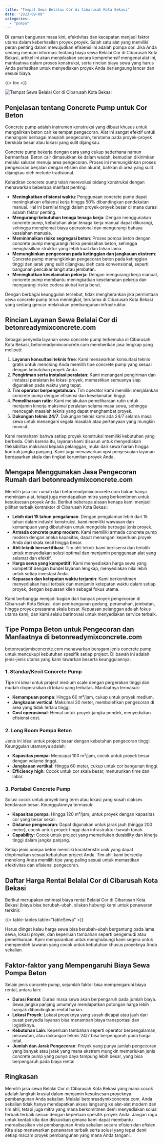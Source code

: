 ```yaml
---
title: "Tempat Sewa Belalai Cor di Cibarusah Kota Bekasi"
date: "2023-09-08"
categories: 
  - "pompa"
---
```


Di zaman bangunan masa kini, efektivitas dan kecepatan menjadi faktor utama dalam keberhasilan proyek proyek. Salah satu alat yang memiliki peran penting dalam mewujudkan efisiensi ini adalah pompa cor. Jika Anda sedang mencari informasi tentang biaya sewa Belalai Cor di Cibarusah Kota Bekasi, artikel ini akan menjelaskan secara komprehensif mengenai alat ini, manfaatnya dalam proses konstruksi, serta rincian biaya sewa yang harus Anda perhatikan untuk menyediakan proyek Anda berlangsung lancar dan sesuai biaya.

{{< toc >}}

![Tempat Sewa Belalai Cor di Cibarusah Kota Bekasi](https://betoncor8.github.io/pump/concrete-pump%20(20).png)

## Penjelasan tentang Concrete Pump untuk Cor Beton

Concrete pump adalah instrumen konstruksi yang dibuat khusus untuk mengalirkan beton cair ke tempat pengecoran. Alat ini sangat efektif untuk menangani berbagai masalah pengecoran, terutama pada proyek-proyek berskala besar atau lokasi yang sulit dijangkau.

Concrete pump bekerja dengan cara yang cukup sederhana namun bermanfaat. Beton cair dimasukkan ke dalam wadah, kemudian dikirimkan melalui saluran menuju area pengecoran. Proses ini memungkinkan proses pengecoran berjalan dengan efisien dan akurat, bahkan di area yang sulit dijangkau oleh metode tradisional.

Kehadiran concrete pump telah merevolusi bidang konstruksi dengan menawarkan beberapa manfaat penting:

- **Meningkatkan efisiensi waktu**: Penggunaan concrete pump dapat meningkatkan efisiensi kerja hingga 50% dibandingkan pendekatan manual. Hal ini bernilai tinggi dalam proyek-proyek besar di mana durasi adalah faktor penting.
- **Mengurangi kebutuhan tenaga tenaga kerja**: Dengan menggunakan concrete pump, kebutuhan akan tenaga kerja manual dapat dikurangi, sehingga menghemat biaya operasional dan mengurangi bahaya kesalahan manusia.
- **Meminimalkan risiko segregasi beton**: Proses pompa beton dengan concrete pump mengurangi risiko pemisahan beton, sehingga menghasilkan struktur yang lebih kuat dan tahan lama.
- **Memungkinkan pengecoran pada ketinggian dan jangkauan ekstrem**: Concrete pump memungkinkan pengecoran beton pada ketinggian tinggi dan jarak yang sulit dijangkau oleh cara konvensional, seperti bangunan pencakar langit atau jembatan.
- **Meningkatkan keselamatan pekerja**: Dengan mengurangi kerja manual, concrete pump membantu meningkatkan keselamatan pekerja dan mengurangi risiko cedera akibat kerja berat.

Dengan berbagai keunggulan tersebut, tidak mengherankan jika permintaan sewa concrete pump terus meningkat, terutama di Cibarusah Kota Bekasi yang sedang gencar melakukan pembangunan infrastruktur.

## Rincian Layanan Sewa Belalai Cor di betonreadymixconcrete.com

Sebagai penyedia layanan sewa concrete pump terkemuka di Cibarusah Kota Bekasi, betonreadymixconcrete.com memberikan jasa lengkap yang meliputi:

1. **Layanan konsultasi teknis free**: Kami menawarkan konsultasi teknis gratis untuk menolong Anda memilih tipe concrete pump yang sesuai dengan kebutuhan proyek Anda.
2. **Pengiriman serta instalasi peralatan**: Kami menangani pengiriman dan instalasi peralatan ke lokasi proyek, memastikan semuanya siap digunakan pada waktu yang tepat.
3. **Tim operator berpengetahuan**: Tim operator kami memiliki menjalankan concrete pump dengan efisiensi dan keselamatan tinggi.
4. **Pemeliharaan rutin**: Kami melakukan pemeliharaan rutin untuk menjamin kinerja maksimal peralatan selama masa sewa, sehingga mencegah masalah teknis yang dapat menghambat proyek.
5. **Dukungan teknis 24/7**: Dukungan teknis kami ada 24/7 selama masa sewa untuk menangani segala masalah atau pertanyaan yang mungkin muncul.

Kami memahami bahwa setiap proyek konstruksi memiliki kebutuhan yang berbeda. Oleh karena itu, layanan kami disusun untuk menyediakan fleksibilitas maksimal kepada pelanggan, mulai dari sewa harian hingga kontrak jangka panjang. Kami juga menawarkan opsi penyesuaian layanan berdasarkan skala dan tingkat kerumitan proyek Anda.

## Mengapa Menggunakan Jasa Pengecoran Rumah dari betonreadymixconcrete.com

Memilih jasa cor rumah dari betonreadymixconcrete.com bukan hanya meminjam alat, tetapi juga mendapatkan mitra yang berkomitmen untuk kesuksesan proyek Anda. Berikut beberapa alasan kenapa kami menjadi pilihan terbaik kontraktor di Cibarusah Kota Bekasi:

- **Lebih dari 15 tahun pengalaman**: Dengan pengalaman lebih dari 15 tahun dalam industri konstruksi, kami memiliki wawasan dan kemampuan yang dibutuhkan untuk mengelola berbagai jenis proyek.
- **Armada concrete pump modern**: Kami memiliki armada concrete pump modern dengan aneka kapasitas, dapat menangani keperluan proyek Anda dari skala kecil hingga besar.
- **Ahli teknik bersertifikasi**: Tim ahli teknik kami berlisensi dan terlatih untuk menyediakan solusi optimal dan menjamin penggunaan alat yang selamat dan efektif.
- **Harga sewa yang kompetitif**: Kami menyediakan harga sewa yang kompetitif dengan bundel layanan lengkap, menyediakan nilai lebih untuk setiap investasi Anda.
- **Kepuasan dan ketepatan waktu terjamin**: Kami berkomitmen menyediakan hasil terbaik dan menjamin ketepatan waktu dalam setiap proyek, dengan kepuasan klien sebagai fokus utama.

Kami berbangga menjadi bagian dari banyak proyek pengecoran di Cibarusah Kota Bekasi, dari pembangunan gedung, perumahan, jembatan, hingga proyek prasarana skala besar. Kepuasan pelanggan adalah fokus utama kami, dan kami selalu berinovasi untuk menyediakan service terbaik.

## Tipe Pompa Beton untuk Pengecoran dan Manfaatnya di betonreadymixconcrete.com

betonreadymixconcrete.com menawarkan beragam jenis concrete pump untuk mencukupi kebutuhan spesifik setiap project. Di bawah ini adalah jenis-jenis utama yang kami tawarkan beserta keunggulannya:

### 1\. Standar/Kecil Concrete Pump

Tipe ini ideal untuk project medium scale dengan pergerakan tinggi dan mudah dioperasikan di lokasi yang terbatas. Manfaatnya termasuk:

- **Kemampuan pompa**: Hingga 60 m³/jam, cukup untuk proyek medium.
- **Jangkauan vertical**: Maksimal 30 meter, membolehkan pengecoran di area yang tidak terlalu tinggi.
- **Cost operasional**: Hemat untuk proyek jangka pendek, menyediakan efisiensi cost.

### 2\. Long Boom Pompa Beton

Jenis ini ideal untuk project besar dengan kebutuhan pengecoran tinggi. Keunggulan utamanya adalah:

- **Kapasitas pompa**: Mencapai 100 m³/jam, cocok untuk proyek besar dengan volume tinggi.
- **Jangkauan vertikal**: Hingga 60 meter, cukup untuk cor bangunan tinggi.
- **Efficiency high**: Cocok untuk cor skala besar, menurunkan time dan labor.

### 3\. Portabel Concrete Pump

Solusi cocok untuk proyek long term atau lokasi yang susah diakses kendaraan besar. Keunggulannya termasuk:

- **Kapasitas pompa**: Hingga 120 m³/jam, untuk proyek dengan kapasitas cor yang besar sekali.
- **Distance pengecoran**: Dapat digunakan untuk jarak jauh (hingga 200 meter), cocok untuk proyek tinggi dan infrastruktur bawah tanah.
- **Capability**: Cocok untuk project yang memerlukan durability dan kinerja tinggi dalam jangka panjang.

Setiap jenis pompa beton memiliki karakteristik unik yang dapat dioptimalkan sesuai kebutuhan project Anda. Tim ahli kami bersedia menolong Anda memilih tipe yang paling sesuai untuk memastikan efektivitas dan efisiensi pengecoran.

## Daftar Harga Rental Belalai Cor di Cibarusah Kota Bekasi

Berikut merupakan estimasi biaya rental Belalai Cor di Cibarusah Kota Bekasi (biaya bisa berubah-ubah, silakan hubungi kami untuk penawaran terkini):

{{< table-tables table="tableSewa" >}}

Harus diingat kalau harga sewa bisa berubah-ubah bergantung pada lama sewa, lokasi proyek, dan keperluan tambahan seperti pengemudi atau pemeliharaan. Kami menyarankan untuk menghubungi kami segera untuk memperoleh tawaran yang cocok untuk kebutuhan khusus proyeknya Anda sekalian.

## Faktor-faktor yang Mempengaruhi Biaya Sewa Pompa Beton

Selain jenis concrete pump, sejumlah faktor bisa mempengaruhi biaya rental, antara lain:

- **Durasi Rental**: Durasi masa sewa akan berpengaruh pada jumlah biaya. Sewa jangka panjang umumnya mendapatkan potongan harga lebih banyak dibandingkan rental harian.
- **Lokasi Proyek**: Lokasi proyeknya yang susah dicapai atau jauh dari pusat penyedia layanan bisa menambah biaya transportasi dan logistiknya.
- **Kebutuhan Lain**: Keperluan tambahan seperti operator berpengalaman, perawatan, atau dukungan teknis 24/7 bisa berpengaruh pada harga total.
- **Jumlah dan Jarak Pengecoran**: Proyek yang punya jumlah pengecoran yang banyak atau jarak yang mana ekstrem mungkin memerlukan jenis concrete pump yang punya daya tampung lebih besar, yang bisa berpengaruh pada biaya rental.

## Ringkasan

Memilih jasa sewa Belalai Cor di Cibarusah Kota Bekasi yang mana cocok adalah langkah krusial dalam menjamin kesuksesan proyeknya pembangunan Anda sekalian. Melalui betonreadymixconcrete.com, Anda sekalian tidak hanya mendapatkan akses langsung ke alat-alat modern dan tim ahli, tetapi juga mitra yang mana berkomitmen demi menyediakan solusi terbaik terbaik sesuai dengan keperluan spesifik proyek Anda. Jangan ragu untuk kontak kita dan diskusikan gimana kami dapat membantu merealisasikan visi pembangunan Anda sekalian secara efisien dan efisien. Kita siap menawarkan penawaran terbaik serta solusi yang tepat demi setiap macam proyek pembangunan yang mana Anda tangani.
